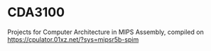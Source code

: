 # CDA3100
Projects for Computer Architecture in MIPS Assembly, compiled on https://cpulator.01xz.net/?sys=mipsr5b-spim
